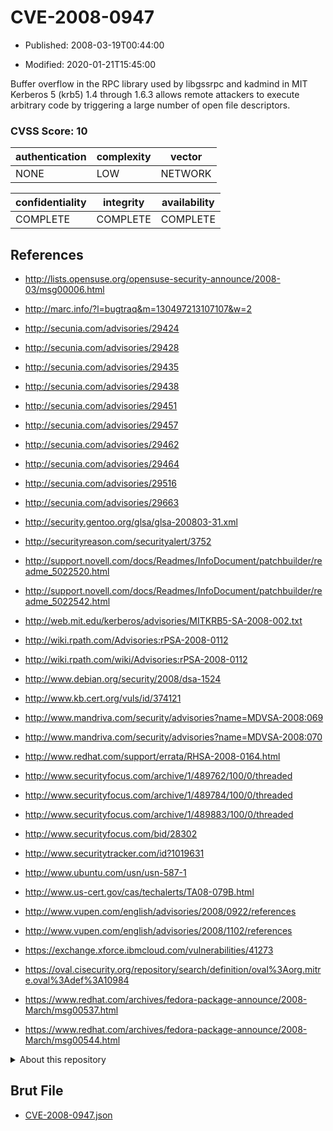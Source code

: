 # CVE-2008-0947

- Published: 2008-03-19T00:44:00

- Modified: 2020-01-21T15:45:00

Buffer overflow in the RPC library used by libgssrpc and kadmind in MIT Kerberos 5 (krb5) 1.4 through 1.6.3 allows remote attackers to execute arbitrary code by triggering a large number of open file descriptors.

### CVSS Score: **10**

| authentication | complexity | vector |
| --- | --- | --- |
| NONE | LOW | NETWORK |

| confidentiality | integrity | availability |
| --- | --- | --- |
| COMPLETE | COMPLETE | COMPLETE |

## References

* http://lists.opensuse.org/opensuse-security-announce/2008-03/msg00006.html

* http://marc.info/?l=bugtraq&m=130497213107107&w=2

* http://secunia.com/advisories/29424

* http://secunia.com/advisories/29428

* http://secunia.com/advisories/29435

* http://secunia.com/advisories/29438

* http://secunia.com/advisories/29451

* http://secunia.com/advisories/29457

* http://secunia.com/advisories/29462

* http://secunia.com/advisories/29464

* http://secunia.com/advisories/29516

* http://secunia.com/advisories/29663

* http://security.gentoo.org/glsa/glsa-200803-31.xml

* http://securityreason.com/securityalert/3752

* http://support.novell.com/docs/Readmes/InfoDocument/patchbuilder/readme_5022520.html

* http://support.novell.com/docs/Readmes/InfoDocument/patchbuilder/readme_5022542.html

* http://web.mit.edu/kerberos/advisories/MITKRB5-SA-2008-002.txt

* http://wiki.rpath.com/Advisories:rPSA-2008-0112

* http://wiki.rpath.com/wiki/Advisories:rPSA-2008-0112

* http://www.debian.org/security/2008/dsa-1524

* http://www.kb.cert.org/vuls/id/374121

* http://www.mandriva.com/security/advisories?name=MDVSA-2008:069

* http://www.mandriva.com/security/advisories?name=MDVSA-2008:070

* http://www.redhat.com/support/errata/RHSA-2008-0164.html

* http://www.securityfocus.com/archive/1/489762/100/0/threaded

* http://www.securityfocus.com/archive/1/489784/100/0/threaded

* http://www.securityfocus.com/archive/1/489883/100/0/threaded

* http://www.securityfocus.com/bid/28302

* http://www.securitytracker.com/id?1019631

* http://www.ubuntu.com/usn/usn-587-1

* http://www.us-cert.gov/cas/techalerts/TA08-079B.html

* http://www.vupen.com/english/advisories/2008/0922/references

* http://www.vupen.com/english/advisories/2008/1102/references

* https://exchange.xforce.ibmcloud.com/vulnerabilities/41273

* https://oval.cisecurity.org/repository/search/definition/oval%3Aorg.mitre.oval%3Adef%3A10984

* https://www.redhat.com/archives/fedora-package-announce/2008-March/msg00537.html

* https://www.redhat.com/archives/fedora-package-announce/2008-March/msg00544.html

<details>
<summary>About this repository</summary> 

  This repository is part of the project [Live Hack CVE](https://github.com/Live-Hack-CVE). Main website can be found [www.live-hack.org](https://www.live-hack.org) 
  
  Made by [Sn0wAlice](https://github.com/Sn0wAlice) for the people that care about security and need to have a feed of the latest CVEs. Hope you enjoy it, don't forget to star the repo and follow me on [Twitter](https://twitter.com/Sn0wAlice) and [Github](https://github.com/Sn0wAlice). And that is my [personnal website](https://www.alice-snow.me/)

  - [Home Page](https://github.com/Live-Hack-CVE)
  - [Framework](https://github.com/Live-Hack-CVE/cve-framework)
  - [CVE database](https://github.com/Live-Hack-CVE/full_database)
  - [Changelog](https://github.com/Live-Hack-CVE/Changelog)
</details>

## Brut File

* [CVE-2008-0947.json](https://raw.githubusercontent.com/Live-Hack-CVE/full_database/main/cves/2008/CVE-2008-0947.json)


